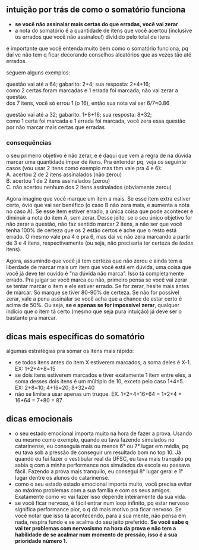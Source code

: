 ## intuição por trás de como o somatório funciona
- **se você não assinalar mais certas do que erradas, você vai zerar**
- a nota do somatório é a quantidade de itens que você acertou (inclusive os errados que você não assinalou!) dividido pelo total de itens

é importante que você entenda muito bem como o somatório funciona, pq daí vc não tem q ficar decorando conselhos aleatórios que as vezes tão até errados.

seguem alguns exemplos:

questão vai até a 64; gabarito: 2+4; sua resposta: 2+4+16;  
como 2 certas foram marcadas e 1 errada foi marcada, não vai zerar a questão.  
dos 7 itens, você só errou 1 (o 16), então sua nota vai ser 6/7≈0.86

questão vai até a 32; gabarito: 1+8+16; sua resposta: 8+32;  
como 1 certa foi marcada e 1 errada foi marcada, você zera essa questão por não marcar mais certas que erradas
### consequências
o seu primeiro objetivo é não zerar, e é daqui que vem a regra de na dúvida marcar uma quantidade ímpar de itens. Pra entender pq, veja os seguinte casos (vou usar 2 itens como exemplo mas tbm vale pra 4 e 6):  
A. acertou 2 de 2 itens assinalados (não zerou)  
B. acertou 1 de 2 itens assinalados (zerou)  
C. não acertou nenhum dos 2 itens assinalados (obviamente zerou)

Agora imagine que você marque um item a mais. Se esse item extra estiver certo, óvio que vai ser benéfico (o caso B não zera mais, e aumenta a nota no caso A). Se esse item estiver errado, a única coisa que pode acontecer é diminuir a nota do item A, sem zerar. Desse jeito, se o seu único objetivo for não zerar a questão, não faz sentido marcar 2 itens, a não ser que você tenha 100% de certeza que os 2 estão certos e ache que o resto está errado. O mesmo vale pra 4 e pra 6, mas daí vc não zera marcando a partir de 3 e 4 itens, respectivamente (ou seja, não precisaria ter certeza de *todos* itens).

Agora, assumindo que você já tem certeza que não zerou e ainda tem a liberdade de marcar mais um item que você está em dúvida, uma coisa que você já deve ter ouvido é "na dúvida não marca". Isso tá completamente errado. Pra julgar se você marca ou não, primeiro pensa se você vai zerar se tentar marcar o item e ele estiver errado. Se for zerar, hesite mais antes de marcar. Só marque se tiver 80-90% de certeza. Se não for possível zerar, vale a pena assinalar se você acha que a chance de estar certo é acima de 50%. Ou seja, **se e apenas se for impossível zerar**, qualquer indício que o item tá certo (mesmo que seja pura intuição) já deve ser o bastante pra marcar.
## dicas mais específicas do somatório
algumas estratégias pra somar os itens mais rápido:
- se todos itens antes do item X estiverem marcados, a soma deles é X-1. EX: 1+2+4+8=15
- se dois itens estiverem marcados e tiver exatamente 1 item entre eles, a soma desses dois itens é um múltiplo de 10, exceto pelo caso 1+4=5. EX: 2+8=10; 4+16=20; 8+32=40
- não se limite a usar apenas um truque. EX. 1+2+4+16+64 = 1+2+4 + 16+64 = 7+80 = 87

## dicas emocionais
- o seu estado emocional importa muito na hora de fazer a prova. Usando eu mesmo como exemplo, quando eu tava fazendo simulados no catarinense, eu conseguia mais ou menos 6° ou 7° lugar em média, pq eu tava sob a pressão de conseguir um resultado bom no top 10. Já quando eu fui fazer o vestibular real da UFSC, eu tava mais tranquilo pq sabia q com a minha performance nos simulados da escola eu passava fácil. Fazendo a prova mais tranquilo, eu consegui 8° lugar geral e 1° lugar dentre os alunos do catarinense.
- como o seu estado estado emocional importa muito, você precisa evitar ao máximo problemas com a sua família e com os seus amigos. Exatamente como vc vai fazer isso depende inteiramente da sua vida.
- se você ficar nervoso, é fácil entrar num loop infinito, pq estar nervoso significa performance pior, o q dá mais motivo pra ficar nervoso. Se você notar que isso tá acontecendo, para a sua mente, não pensa em nada, respira fundo e se acalma do seu jeito preferido. **Se você sabe q vai ter problemas com nervosismo na hora da prova e não tem a habilidade de se acalmar num momento de pressão, isso é a sua prioridade número 1.**